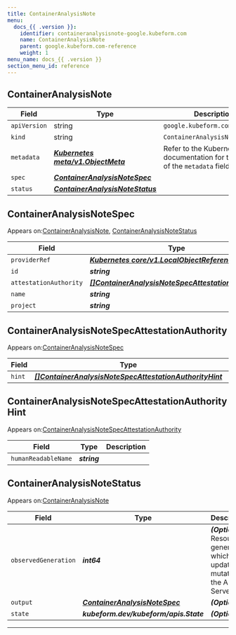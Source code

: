 ```yaml
---
title: ContainerAnalysisNote
menu:
  docs_{{ .version }}:
    identifier: containeranalysisnote-google.kubeform.com
    name: ContainerAnalysisNote
    parent: google.kubeform.com-reference
    weight: 1
menu_name: docs_{{ .version }}
section_menu_id: reference
---
```


## ContainerAnalysisNote
| Field | Type | Description |
| ------ | ----- | ----------- |
| `apiVersion` | string | `google.kubeform.com/v1alpha1` |
|    `kind` | string | `ContainerAnalysisNote` |
| `metadata` | ***[Kubernetes meta/v1.ObjectMeta](https://kubernetes.io/docs/reference/generated/kubernetes-api/v1.13/#objectmeta-v1-meta)***|Refer to the Kubernetes API documentation for the fields of the `metadata` field.|
| `spec` | ***[ContainerAnalysisNoteSpec](#ContainerAnalysisNoteSpec)***||
| `status` | ***[ContainerAnalysisNoteStatus](#ContainerAnalysisNoteStatus)***||
## ContainerAnalysisNoteSpec

Appears on:[ContainerAnalysisNote](#ContainerAnalysisNote), [ContainerAnalysisNoteStatus](#ContainerAnalysisNoteStatus)

| Field | Type | Description |
| ------ | ----- | ----------- |
| `providerRef` | ***[Kubernetes core/v1.LocalObjectReference](https://kubernetes.io/docs/reference/generated/kubernetes-api/v1.13/#localobjectreference-v1-core)***||
| `id` | ***string***||
| `attestationAuthority` | ***[[]ContainerAnalysisNoteSpecAttestationAuthority](#ContainerAnalysisNoteSpecAttestationAuthority)***||
| `name` | ***string***||
| `project` | ***string***| ***(Optional)*** |
## ContainerAnalysisNoteSpecAttestationAuthority

Appears on:[ContainerAnalysisNoteSpec](#ContainerAnalysisNoteSpec)

| Field | Type | Description |
| ------ | ----- | ----------- |
| `hint` | ***[[]ContainerAnalysisNoteSpecAttestationAuthorityHint](#ContainerAnalysisNoteSpecAttestationAuthorityHint)***||
## ContainerAnalysisNoteSpecAttestationAuthorityHint

Appears on:[ContainerAnalysisNoteSpecAttestationAuthority](#ContainerAnalysisNoteSpecAttestationAuthority)

| Field | Type | Description |
| ------ | ----- | ----------- |
| `humanReadableName` | ***string***||
## ContainerAnalysisNoteStatus

Appears on:[ContainerAnalysisNote](#ContainerAnalysisNote)

| Field | Type | Description |
| ------ | ----- | ----------- |
| `observedGeneration` | ***int64***| ***(Optional)*** Resource generation, which is updated on mutation by the API Server.|
| `output` | ***[ContainerAnalysisNoteSpec](#ContainerAnalysisNoteSpec)***| ***(Optional)*** |
| `state` | ***kubeform.dev/kubeform/apis.State***| ***(Optional)*** |
---
